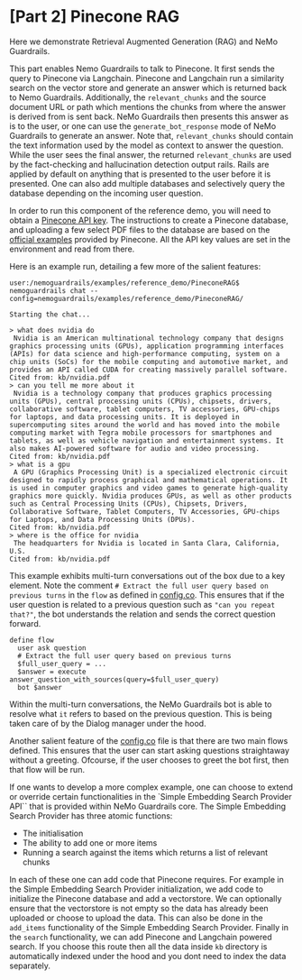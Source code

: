 # [Part 2] Pinecone RAG

Here we demonstrate Retrieval Augmented Generation (RAG) and NeMo Guardrails.

This part enables Nemo Guardrails to talk to Pinecone. It first sends the query to Pinecone via Langchain. Pinecone and Langchain run a similarity search on the vector store and generate an answer which is returned back to Nemo Guardrails. Additionally, the `relevant_chunks` and the source document URL or path which mentions the chunks from where the answer is derived from is sent back. NeMo Guardrails then presents this answer as is to the user, or one can use the `generate_bot_response` mode of NeMo Guardrails to generate an answer. Note that, `relevant_chunks` should contain the text information used by the model as context to answer the question. While the user sees the final answer, the returned `relevant_chunks` are used by the fact-checking and hallucination detection output rails. Rails are applied by default on anything that is presented to the user before it is presented. One can also add multiple databases and selectively query the database depending on the incoming user question. 

In order to run this component of the reference demo, you will need to obtain a [Pinecone API key](https://www.pinecone.io/). The instructions to create a Pinecone database, and uploading a few select PDF files to the database are based on the [official examples](https://github.com/pinecone-io/examples/blob/master/docs/langchain-retrieval-augmentation.ipynb) provided by Pinecone. All the API key values are set in the environment and read from there.

Here is an example run, detailing a few more of the salient features: 

```
user:/nemoguardrails/examples/reference_demo/PineconeRAG$ nemoguardrails chat --config=nemoguardrails/examples/reference_demo/PineconeRAG/

Starting the chat...

> what does nvidia do
 Nvidia is an American multinational technology company that designs graphics processing units (GPUs), application programming interfaces (APIs) for data science and high-performance computing, system on a chip units (SoCs) for the mobile computing and automotive market, and provides an API called CUDA for creating massively parallel software.
Cited from: kb/nvidia.pdf
> can you tell me more about it
 Nvidia is a technology company that produces graphics processing units (GPUs), central processing units (CPUs), chipsets, drivers, collaborative software, tablet computers, TV accessories, GPU-chips for laptops, and data processing units. It is deployed in supercomputing sites around the world and has moved into the mobile computing market with Tegra mobile processors for smartphones and tablets, as well as vehicle navigation and entertainment systems. It also makes AI-powered software for audio and video processing.
Cited from: kb/nvidia.pdf
> what is a gpu
 A GPU (Graphics Processing Unit) is a specialized electronic circuit designed to rapidly process graphical and mathematical operations. It is used in computer graphics and video games to generate high-quality graphics more quickly. Nvidia produces GPUs, as well as other products such as Central Processing Units (CPUs), Chipsets, Drivers, Collaborative Software, Tablet Computers, TV Accessories, GPU-chips for Laptops, and Data Processing Units (DPUs).
Cited from: kb/nvidia.pdf
> where is the office for nvidia
 The headquarters for Nvidia is located in Santa Clara, California, U.S.
Cited from: kb/nvidia.pdf
```

This example exhibits multi-turn conversations out of the box due to a key element. Note the comment `# Extract the full user query based on previous turns` in the `flow` as defined in [config.co](./config.co). This ensures that if the user question is related to a previous question such as `"can you repeat that?"`, the bot understands the relation and sends the correct question forward.

```
define flow
  user ask question
  # Extract the full user query based on previous turns
  $full_user_query = ...
  $answer = execute answer_question_with_sources(query=$full_user_query)
  bot $answer
```

Within the multi-turn conversations, the NeMo Guardrails bot is able to resolve what `it` refers to based on the previous question. This is being taken care of by the Dialog manager under the hood.

Another salient feature of the [config.co](./config.co) file is that there are two main flows defined. This ensures that the user can start asking questions straightaway without a greeting. Ofcourse, if the user chooses to greet the bot first, then that flow will be run.

If one wants to develop a more complex example, one can choose to extend or override certain functionalities in the `Simple Embedding Search Provider API`` that is provided within NeMo Guardrails core. The Simple Embedding Search Provider has three atomic functions: 
- The initialisation 
- The ability to add one or more items 
- Running a search against the items which returns a list of relevant chunks

In each of these one can add code that Pinecone requires. For example in the Simple Embedding Search Provider initialization, we add code to initialize the Pinecone database and add a vectorstore. We can optionally ensure that the vectorstore is not empty so the data has already been uploaded or choose to upload the data. This can also be done in the `add_items` functionality of the Simple Embedding Search Provider. Finally in the `search` functionality, we can add Pinecone and Langchain powered search. If you choose this route then all the data inside `kb` directory is automatically indexed under the hood and you dont need to index the data separately. 
